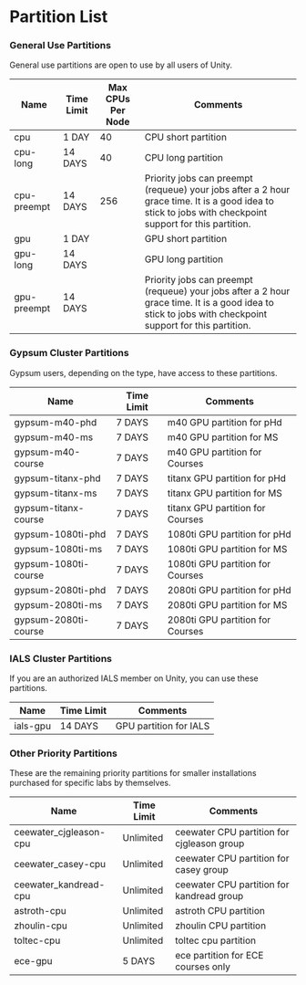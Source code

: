 # Partition List

### General Use Partitions

General use partitions are open to use by all users of Unity.

| Name        | Time Limit | Max CPUs Per Node | Comments                                                                                                                                                |
| ----------- | ---------- | ----------------- | ------------------------------------------------------------------------------------------------------------------------------------------------------- |
| cpu         | 1 DAY      | 40                | CPU short partition                                                                                                                                     |
| cpu-long    | 14 DAYS    | 40                | CPU long partition                                                                                                                                      |
| cpu-preempt | 14 DAYS    | 256               | Priority jobs can preempt (requeue) your jobs after a 2 hour grace time. It is a good idea to stick to jobs with checkpoint support for this partition. |
| gpu         | 1 DAY      |                   | GPU short partition                                                                                                                                     |
| gpu-long    | 14 DAYS    |                   | GPU long partition                                                                                                                                      |
| gpu-preempt | 14 DAYS    |                   | Priority jobs can preempt (requeue) your jobs after a 2 hour grace time. It is a good idea to stick to jobs with checkpoint support for this partition. |

### Gypsum Cluster Partitions

Gypsum users, depending on the type, have access to these partitions.

| Name                 | Time Limit | Comments                         |
| -------------------- | ---------- | -------------------------------- |
| gypsum-m40-phd       | 7 DAYS     | m40 GPU partition for pHd        |
| gypsum-m40-ms        | 7 DAYS     | m40 GPU partition for MS         |
| gypsum-m40-course    | 7 DAYS     | m40 GPU partition for Courses    |
| gypsum-titanx-phd    | 7 DAYS     | titanx GPU partition for pHd     |
| gypsum-titanx-ms     | 7 DAYS     | titanx GPU partition for MS      |
| gypsum-titanx-course | 7 DAYS     | titanx GPU partition for Courses |
| gypsum-1080ti-phd    | 7 DAYS     | 1080ti GPU partition for pHd     |
| gypsum-1080ti-ms     | 7 DAYS     | 1080ti GPU partition for MS      |
| gypsum-1080ti-course | 7 DAYS     | 1080ti GPU partition for Courses |
| gypsum-2080ti-phd    | 7 DAYS     | 2080ti GPU partition for pHd     |
| gypsum-2080ti-ms     | 7 DAYS     | 2080ti GPU partition for MS      |
| gypsum-2080ti-course | 7 DAYS     | 2080ti GPU partition for Courses |

### IALS Cluster Partitions

If you are an authorized IALS member on Unity, you can use these partitions.

| Name     | Time Limit | Comments               |
| -------- | ---------- | ---------------------- |
| ials-gpu | 14 DAYS    | GPU partition for IALS |

### Other Priority Partitions

These are the remaining priority partitions for smaller installations purchased for specific labs by themselves.

| Name                 | Time Limit | Comments                         |
| -------------------- | ---------- | -------------------------------- |
| ceewater_cjgleason-cpu | Unlimited | ceewater CPU partition for cjgleason group |
| ceewater_casey-cpu | Unlimited | ceewater CPU partition for casey group |
| ceewater_kandread-cpu | Unlimited | ceewater CPU partition for kandread group |
| astroth-cpu | Unlimited | astroth CPU partition |
| zhoulin-cpu | Unlimited | zhoulin CPU partition |
| toltec-cpu | Unlimited | toltec cpu partition |
| ece-gpu | 5 DAYS | ece partition for ECE courses only |